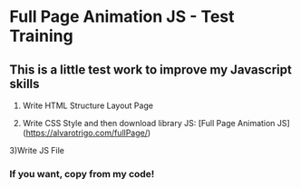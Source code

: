 # Full Page Animation JS - Test Training

## This is a little test work to improve my Javascript skills

1) Write HTML Structure Layout Page

2) Write CSS Style and then download library JS:
[Full Page Animation JS] (https://alvarotrigo.com/fullPage/)

3)Write JS File


### If you want, copy from my code!



